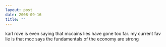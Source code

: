 ```yaml
---
layout: post
date: 2008-09-16
title: ""
---
```

karl rove is even saying that mccains lies have gone too far. my current fav lie is that mcc says the fundamentals of the economy are strong